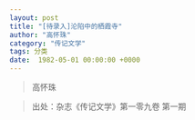 ```yaml
---
layout: post
title: "[待录入]沦陷中的栖霞寺"
author: "高怀珠"
category: "传记文学"
tags: 分类
date:  1982-05-01 00:00:00 +0000
---
```


> 高怀珠


> 出处：杂志《传记文学》第一零九卷 第一期
